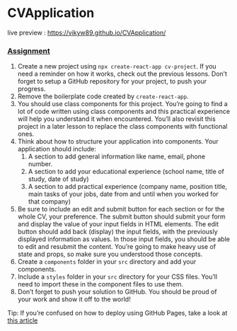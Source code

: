 # CVApplication

live preview : https://vikyw89.github.io/CVApplication/

<section id="assignment">
  <h3><a href="#assignment" class="anchor-link">Assignment</a></h3>

  <div class="lesson-content__panel">
    <ol>
      <li>Create a new project using <code>npx create-react-app cv-project</code>. If you need a reminder on how it works, check out the previous lessons. Don’t forget to setup a GitHub repository for your project, to push your progress.</li>
      <li>Remove the boilerplate code created by <code>create-react-app</code>.</li>
      <li>You should use class components for this project. You’re going to find a lot of code written using class components and this practical experience will help you understand it when encountered. You’ll also revisit this project in a later lesson to replace the class components with functional ones.</li>
      <li>Think about how to structure your application into components. Your application should include:
        <ol>
          <li>A section to add general information like name, email, phone number.</li>
          <li>A section to add your educational experience (school name, title of study, date of study)</li>
          <li>A section to add practical experience (company name, position title, main tasks of your jobs, date from and until when you worked for that company)</li>
        </ol>
      </li>
      <li>Be sure to include an edit and submit button for each section or for the whole CV, your preference. The submit button should submit your form and display the value of your input fields in HTML elements. The edit button should add back (display) the input fields, with the previously displayed information as values. In those input fields, you should be able to edit and resubmit the content. You’re going to make heavy use of state and props, so make sure you understood those concepts.</li>
      <li>Create a <code>components</code> folder in your <code>src</code> directory and add your components.</li>
      <li>Include a <code>styles</code> folder in your <code>src</code> directory for your CSS files. You’ll need to import these in the component files to use them.</li>
      <li>Don’t forget to push your solution to GitHub. You should be proud of your work and show it off to the world!</li>
    </ol>
    <p>Tip: If you’re confused on how to deploy using GitHub Pages, take a look at <a href="https://blog.usejournal.com/how-to-deploy-your-react-app-into-github-pages-b2c96292b18e" target="_blank" rel="noopener noreferrer">this article</a></p>
  </div>
</section>
